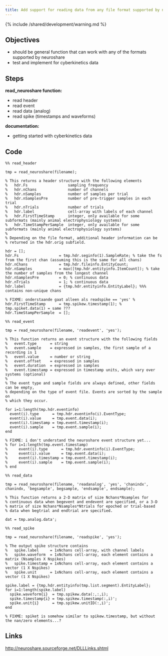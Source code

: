 ```yaml
---
title: Add support for reading data from any file format supported by neuroshare
---
```


{% include /shared/development/warning.md %}


## Objectives

- should be general function that can work with any of the formats supported by neuroshare
- test and implement for cyberkinetics data

## Steps

**read_neuroshare function:**

- read header
- read event
- read data (analog)
- read spike (timestamps and waveforms)

**documentation:**

- getting started with cyberkinetics data

## Code

    %% read_header

    tmp = read_neuroshare(filename);

    % This returns a header structure with the following elements
    %   hdr.Fs                  sampling frequency
    %   hdr.nChans              number of channels
    %   hdr.nSamples            number of samples per trial
    %   hdr.nSamplesPre         number of pre-trigger samples in each trial
    %   hdr.nTrials             number of trials
    %   hdr.label               cell-array with labels of each channel
    %   hdr.FirstTimeStamp      integer, only available for some subformats (mainly animal electrophysiology systems)
    %   hdr.TimeStampPerSample  integer, only available for some subformats (mainly animal electrophysiology systems)
    %
    % Depending on the file format, additional header information can be
    % returned in the hdr.orig subfield.

    hdr = [];
    hdr.Fs                  = tmp.hdr.seginfo(1).SampleRate; % take the fs from the first chan (assuming this is the same for all chans)
    hdr.nChans              = tmp.hdr.fileinfo.EntityCount;
    hdr.nSamples            = max([tmp.hdr.entityinfo.ItemCount]); % take the number of samples from the longest channel
    hdr.nSamplesPre         = 0; % continuous data
    hdr.nTrials             = 1; % continuous data
    hdr.label               = {tmp.hdr.entityinfo.EntityLabel}; %%% contains non-unique chans

    % FIXME: onderstaande gaat alleen als readspike == 'yes' %
    hdr.FirstTimeStamp      = tmp.spikew.timestamp(1); % tmp.spiket.data(1) = same ???
    hdr.TimeStampPerSample  = [];

    %% read_event

    tmp = read_neuroshare(filename, 'readevent', 'yes');

    % This function returns an event structure with the following fields
    %   event.type      = string
    %   event.sample    = expressed in samples, the first sample of a recording is 1
    %   event.value     = number or string
    %   event.offset    = expressed in samples
    %   event.duration  = expressed in samples
    %   event.timestamp = expressed in timestamp units, which vary over systems (optional)
    %
    % The event type and sample fields are always defined, other fields can be empty,
    % depending on the type of event file. Events are sorted by the sample on
    % which they occur.

    for i=1:length(tmp.hdr.eventinfo)
      event(i).type      = tmp.hdr.eventinfo(i).EventType;
      event(i).value     = tmp.event.data(i);
      event(i).timestamp = tmp.event.timestamp(i);
      event(i).sample    = tmp.event.sample(i);
    end

    % FIXME: i don't understand the neuroshare event structure yet...
    % for i=1:length(tmp.event.timestamp)
    %     event(i).type      = tmp.hdr.eventinfo(i).EventType;
    %     event(i).value     = tmp.event.data(i);
    %     event(i).timestamp = tmp.event.timestamp(i);
    %     event(i).sample    = tmp.event.sample(i);
    % end

    %% read_data

    tmp = read_neuroshare(filename, 'readanalog', 'yes', 'chanindx', chanindx, 'begsample', begsample, 'endsample', endsample);

    % This function returns a 2-D matrix of size Nchans*Nsamples for
    % continuous data when begevent and endevent are specified, or a 3-D
    % matrix of size Nchans*Nsamples*Ntrials for epoched or trial-based
    % data when begtrial and endtrial are specified.

    dat = tmp.analog.data';

    %% read_spike

    tmp = read_neuroshare(filename, 'readspike', 'yes');

    % The output spike structure contains
    %   spike.label     = 1xNchans cell-array, with channel labels
    %   spike.waveform  = 1xNchans cell-array, each element contains a matrix (Nsamples X Nspikes)
    %   spike.timestamp = 1xNchans cell-array, each element contains a vector (1 X Nspikes)
    %   spike.unit      = 1xNchans cell-array, each element contains a vector (1 X Nspikes)

    spike.label = {tmp.hdr.entityinfo(tmp.list.segment).EntityLabel};
    for i=1:length(spike.label)
      spike.waveform{i}  = tmp.spikew.data(:,:,i);
      spike.timestamp{i} = tmp.spikew.timestamp(:,i)';
      spike.unit{i}      = tmp.spikew.unitID(:,i)';
    end

    % FIXME: spiket is somehow similar to spikew.timestamp, but without the nan/zero elements...?

## Links

http://neuroshare.sourceforge.net/DLLLinks.shtml
